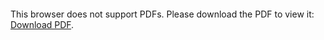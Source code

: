 <object data="christ-in-song/CIS1908pdfs/631.pdf" type="application/pdf" width="100%" height="1024px">
    <embed src="christ-in-song/CIS1908pdfs/631.pdf">
        <p>This browser does not support PDFs. Please download the PDF to view it: <a href="christ-in-song/CIS1908pdfs/631.pdf">Download PDF</a>.</p>
    </embed>
</object>
